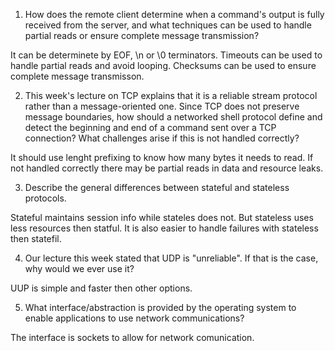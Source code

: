1. How does the remote client determine when a command's output is fully received from the server, and what techniques can be used to handle partial reads or ensure complete message transmission?

It can be determinete by EOF, \n or \0 terminators. Timeouts can be used to handle partial reads and avoid looping. Checksums can be used to ensure complete message transmisson.

2. This week's lecture on TCP explains that it is a reliable stream protocol rather than a message-oriented one. Since TCP does not preserve message boundaries, how should a networked shell protocol define and detect the beginning and end of a command sent over a TCP connection? What challenges arise if this is not handled correctly?

It should use lenght prefixing to know how many bytes it needs to read. If not handled correctly there may be partial reads in data and resource leaks.

3. Describe the general differences between stateful and stateless protocols.

Stateful maintains session info while stateles does not. But stateless uses less resources then statful. It is also easier to handle failures with stateless then statefil.

4. Our lecture this week stated that UDP is "unreliable". If that is the case, why would we ever use it?

UUP is simple and faster then other options. 

5. What interface/abstraction is provided by the operating system to enable applications to use network communications?

The interface is sockets to allow for network comunication.